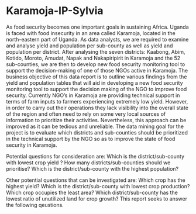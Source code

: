 # Karamoja-IP-Sylvia 
As food security becomes one important goals in sustaining Africa. Uganda is faced with food insecurity in an area called Karamoja, located in the north-eastern part of Uganda.  As data analysts, we are required to examine and analyse yield and population per sub-county as well as yield and population per district. After analysing  the seven districts: Kaabong, Abim, Kotido, Moroto, Amudat, Napak and Nakapiripirit in Karamoja and the 52 sub-counties, we are then to develop  new food security monitoring tool to support the decision-making of one of those NGOs active in Karamoja.
The business objective of this data report is to outline various findings from the yield and population tables that  will aid in developing a new food security monitoring tool to support the decision making of the NGO to improve food security. 
Currently NGO’s in Karamoja are providing technical support in terms of farm inputs to farmers experiencing extremely low yield. However, in order to carry out their operations they lack visibility into the overall state of the region and often need to rely on some very local sources of information to prioritize their activities. Nevertheless, this approach can be improved as it can be tedious and unreliable.
The data mining goal for the project is to evaluate which districts and sub-counties should be prioritized in the technical support by the NGO so as to improve the state of food security in Karamoja. 

Potential questions for consideration are:
Which is the district/sub-county with lowest crop yield ?
How many districts/sub-counties should we prioritise?
Which is the district/sub-county with the highest population?

Other potential questions that can be investigated are:
Which crop has the highest yield?
Which is the district/sub-county with lowest crop production?
Which crop occupies the least area?
Which district/sub-county has the lowest ratio of unutilized land for crop growth?
This report seeks to answer the following qeustions.
